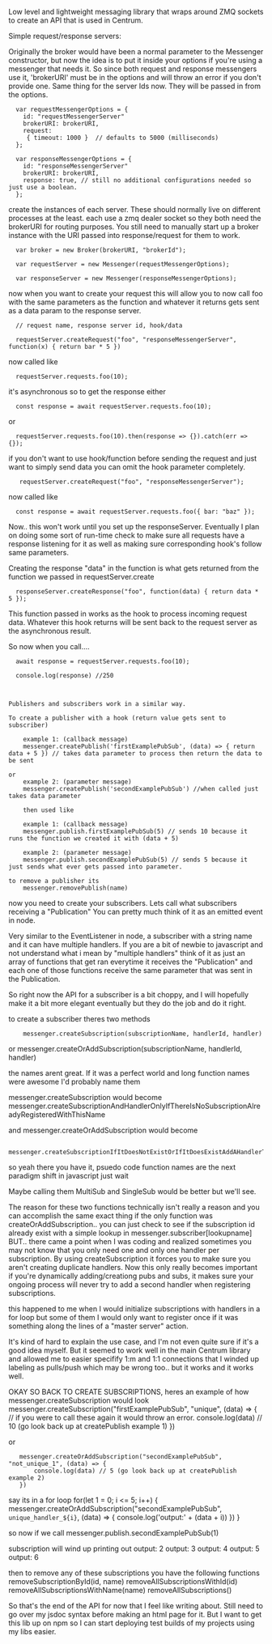 Low level and lightweight messaging library that wraps around ZMQ sockets to create an API that is used in Centrum.

Simple request/response servers:

   Originally the broker would have been a normal parameter to the Messenger constructor, but now
   the idea is to put it inside your options if you're using a messenger that needs it. So since both
   request and response messengers use it, 'brokerURI' must be in the options and will throw an error
   if you don't provide one. Same thing for the server Ids now. They will be passed in from the options.

      var requestMessengerOptions = {
        id: "requestMessengerServer"
        brokerURI: brokerURI,
        request:
         { timeout: 1000 }  // defaults to 5000 (milliseconds)
      };

      var responseMessengerOptions = {
        id: "responseMessengerServer"
        brokerURI: brokerURI,
        response: true, // still no additional configurations needed so just use a boolean.
      };


   create the instances of each server. These should normally live on different processes at the least.
   each use a zmq dealer socket so they both need the brokerURI for routing purposes. You still need
   to manually start up a broker instance with the URI passed into response/request for them to work.

      var broker = new Broker(brokerURI, "brokerId");

      var requestServer = new Messenger(requestMessengerOptions);

      var responseServer = new Messenger(responseMessengerOptions);


   now when you want to create your request
   this will allow you to now call foo with the same parameters as the function
   and whatever it returns gets sent as a data param to the response server.

      // request name, response server id, hook/data

      requestServer.createRequest("foo", "responseMessengerServer", function(x) { return bar * 5 })

   now called like

      requestServer.requests.foo(10);

   it's asynchronous so to get the response either

      const response = await requestServer.requests.foo(10);

   or

      requestServer.requests.foo(10).then(response => {}).catch(err => {});

   if you don't want to use hook/function before sending the request and just want to simply
   send data you can omit the hook parameter completely.

       requestServer.createRequest("foo", "responseMessengerServer");

   now called like

      const response = await requestServer.requests.foo({ bar: "baz" });

   Now.. this won't work until you set up the responseServer. Eventually I plan on doing some sort of run-time check
   to make sure all requests have a response listening for it as well as making sure corresponding hook's follow same
   parameters.

   Creating the response
   "data" in the function is what gets returned from the function we passed in requestServer.create

      responseServer.createResponse("foo", function(data) { return data * 5 });




   This function passed in works as the hook to process incoming request data. Whatever this hook
   returns will be sent back to the request server as the asynchronous result.

   So now when you call....

      await response = requestServer.requests.foo(10);

      console.log(response) //250



    Publishers and subscribers work in a similar way.

    To create a publisher with a hook (return value gets sent to subscriber)

        example 1: (callback message)
        messenger.createPublish('firstExamplePubSub', (data) => { return data + 5 }) // takes data parameter to process then return the data to be sent

    or
        example 2: (parameter message)
        messenger.createPublish('secondExamplePubSub') //when called just takes data parameter

        then used like

        example 1: (callback message)
        messenger.publish.firstExamplePubSub(5) // sends 10 because it runs the function we created it with (data + 5)

        example 2: (parameter message)
        messenger.publish.secondExamplePubSub(5) // sends 5 because it just sends what ever gets passed into parameter.

    to remove a publisher its
        messenger.removePublish(name)

   now you need to create your subscribers. Lets call what subscribers receiving a "Publication" You can pretty much think of it as an
   emitted event in node.

   Very similar to the EventListener in node, a subscriber with a string name and it can have multiple handlers. If you
   are a bit of newbie to javascript and not understand what i mean by "multiple handlers" think of it as just an array of
   functions that get ran everytime it receives the "Publication" and each one of those functions receive the same parameter that
   was sent in the Publication.

   So right now the API for a subscriber is a bit choppy, and I will hopefully make it a bit more elegant eventually but they do
   the job and do it right.

   to create a subscriber theres two methods

        messenger.createSubscription(subscriptionName, handlerId, handler)
   or
        messenger.createOrAddSubscription(subscriptionName, handlerId, handler)

   the names arent great. If it was a perfect world and long function names were awesome I'd probably name them

   messenger.createSubscription would become
       messenger.createSubscriptionAndHandlerOnlyIfThereIsNoSubscriptionAlreadyRegisteredWithThisName

   and messenger.createOrAddSubscription would become

       messenger.createSubscriptionIfItDoesNotExistOrIfItDoesExistAddAHandlerToIt

   so yeah there you have it, psuedo code function names are the next paradigm shift in javascript just wait

   Maybe calling them MultiSub and SingleSub would be better but we'll see.

   The reason for these two functions technically isn't really a reason and you can accomplish the same exact thing if the only
   function was createOrAddSubscription.. you can just check to see if the subscription id already exist with a simple lookup
   in messenger.subscriber[lookupname] BUT.. there came a point when I was coding and realized sometimes you may not know that you only
   need one and only one handler per subscription. By using createSubscription it forces you to make sure you aren't creating duplicate handlers. Now
   this only really becomes important if you're dynamically adding/creationg pubs and subs, it makes sure your ongoing process will never try to add a second
   handler when registering subscriptions.

   this happened to me when I would initialize subscriptions with handlers in a for loop but some of them I would only want to register once if it was
   something along the lines of a "master server" action.

   It's kind of hard to explain the use case, and I'm not even quite sure if it's a good idea myself.
   But it seemed to work well in the main Centrum library and allowed me to easier specifify 1:m and 1:1 connections that I winded up labeling as pulls/push
   which may be wrong too.. but it works and it works well.

   OKAY SO BACK TO CREATE SUBSCRIPTIONS, heres an example of how messenger.createSubscription would look
       messenger.createSubscription("firstExamplePubSub", "unique", (data) => { // if you were to call these again it would throw an error.
           console.log(data) // 10 (go look back up at createPublish example 1)
       })

   or

       messenger.createOrAddSubscription("secondExamplePubSub", "not_unique_1", (data) => {
           console.log(data) // 5 (go look back up at createPublish example 2)
       })

   say its in a for loop
       for(let 1 = 0; i <= 5; i++) {
           messenger.createOrAddSubscription("secondExamplePubSub", `unique_handler_${i}`, (data) => {
               console.log('output:' + (data + i))
           })
       }

   so now if we call
       messenger.publish.secondExamplePubSub(1)

   subscription will wind up printing out
       output: 2
       output: 3
       output: 4
       output: 5
       output: 6

   then to remove any of these subscriptions you have the following functions
        removeSubscriptionById(id, name)
        removeAllSubscriptionsWithId(id)
        removeAllSubscriptionsWithName(name)
        removeAllSubscriptions()


   So that's the end of the API for now that I feel like writing about. Still need to go over my jsdoc syntax before
   making an html page for it. But I want to get this lib up on npm so I can start deploying test builds of my projects
   using my libs easier.
